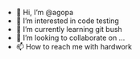 - 👋 Hi, I’m @agopa
- 👀 I’m interested in code testing
- 🌱 I’m currently learning git bush
- 💞️ I’m looking to collaborate on ...
- 📫 How to reach me with hardwork

<!---
agopa/agopa is a ✨ special ✨ repository because its `README.md` (this file) appears on your GitHub profile.
You can click the Preview link to take a look at your changes.
--->
